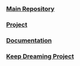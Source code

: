 ### [Main Repository](https://projects.zeigren.com/diffusion/23/)
### [Project](https://projects.zeigren.com/project/view/26/)
### [Documentation](https://keepdreaming.zeigren.com/books/keep-dreaming-project/page/opengdrom-pcb)
### [Keep Dreaming Project](https://zeigren.com/keep_dreaming/)